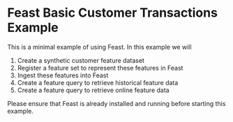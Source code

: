# Feast Basic Customer Transactions Example

This is a minimal example of using Feast. In this example we will
1. Create a synthetic customer feature dataset
2. Register a feature set to represent these features in Feast
3. Ingest these features into Feast
4. Create a feature query to retrieve historical feature data
5. Create a feature query to retrieve online feature data

Please ensure that Feast is already installed and running before starting this example.